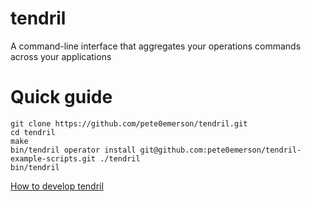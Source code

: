 # tendril

A command-line interface that aggregates your operations commands across your applications

# Quick guide

```
git clone https://github.com/pete0emerson/tendril.git
cd tendril
make
bin/tendril operator install git@github.com:pete0emerson/tendril-example-scripts.git ./tendril
bin/tendril
```

[How to develop tendril](docs/how_to_develop_tendril.md)
